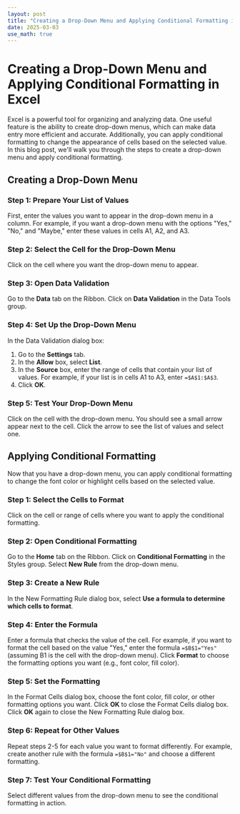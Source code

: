 ```yaml
---
layout: post
title: "Creating a Drop-Down Menu and Applying Conditional Formatting in Excel"
date: 2025-03-03
use_math: true
---
```


# Creating a Drop-Down Menu and Applying Conditional Formatting in Excel

Excel is a powerful tool for organizing and analyzing data. One useful feature is the ability to create drop-down menus, which can make data entry more efficient and accurate. Additionally, you can apply conditional formatting to change the appearance of cells based on the selected value. In this blog post, we'll walk you through the steps to create a drop-down menu and apply conditional formatting.

## Creating a Drop-Down Menu

### Step 1: Prepare Your List of Values
First, enter the values you want to appear in the drop-down menu in a column. For example, if you want a drop-down menu with the options "Yes," "No," and "Maybe," enter these values in cells A1, A2, and A3.

### Step 2: Select the Cell for the Drop-Down Menu
Click on the cell where you want the drop-down menu to appear.

### Step 3: Open Data Validation
Go to the **Data** tab on the Ribbon. Click on **Data Validation** in the Data Tools group.

### Step 4: Set Up the Drop-Down Menu
In the Data Validation dialog box:
1. Go to the **Settings** tab.
2. In the **Allow** box, select **List**.
3. In the **Source** box, enter the range of cells that contain your list of values. For example, if your list is in cells A1 to A3, enter `=$A$1:$A$3`.
4. Click **OK**.

### Step 5: Test Your Drop-Down Menu
Click on the cell with the drop-down menu. You should see a small arrow appear next to the cell. Click the arrow to see the list of values and select one.

## Applying Conditional Formatting

Now that you have a drop-down menu, you can apply conditional formatting to change the font color or highlight cells based on the selected value.

### Step 1: Select the Cells to Format
Click on the cell or range of cells where you want to apply the conditional formatting.

### Step 2: Open Conditional Formatting
Go to the **Home** tab on the Ribbon. Click on **Conditional Formatting** in the Styles group. Select **New Rule** from the drop-down menu.

### Step 3: Create a New Rule
In the New Formatting Rule dialog box, select **Use a formula to determine which cells to format**.

### Step 4: Enter the Formula
Enter a formula that checks the value of the cell. For example, if you want to format the cell based on the value "Yes," enter the formula `=$B$1="Yes"` (assuming B1 is the cell with the drop-down menu). Click **Format** to choose the formatting options you want (e.g., font color, fill color).

### Step 5: Set the Formatting
In the Format Cells dialog box, choose the font color, fill color, or other formatting options you want. Click **OK** to close the Format Cells dialog box. Click **OK** again to close the New Formatting Rule dialog box.

### Step 6: Repeat for Other Values
Repeat steps 2-5 for each value you want to format differently. For example, create another rule with the formula `=$B$1="No"` and choose a different formatting.

### Step 7: Test Your Conditional Formatting
Select different values from the drop-down menu to see the conditional formatting in action.
